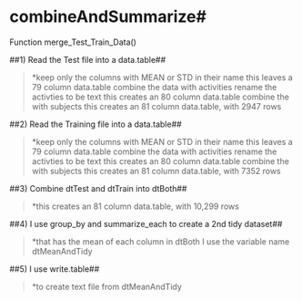 # combineAndSummarize#
Function merge_Test_Train_Data()

##1) Read the Test file into a data.table##
> *keep only the columns with MEAN or STD in their name
	this leaves a 79 column data.table
	combine the data with  activities
	rename the activties to be text
	this creates an 80 column data.table
	combine the with subjects
	this creates an 81 column data.table, with 2947 rows

##2) Read the Training file into a data.table##
> *keep only the columns with MEAN or STD in their name
	this leaves a 79 column data.table
	combine the data with  activities
	rename the activties to be text
	this creates an 80 column data.table
	combine the with subjects
	this creates an 81 column data.table, with 7352 rows

##3) Combine dtTest and dtTrain into dtBoth##
> *this creates an 81 column data.table, with 10,299 rows

##4) I use group_by and summarize_each to create a 2nd tidy dataset## 
> *that has the mean of each column in dtBoth
	I use the variable name dtMeanAndTidy

##5) I use write.table## 
> *to create text file from dtMeanAndTidy


